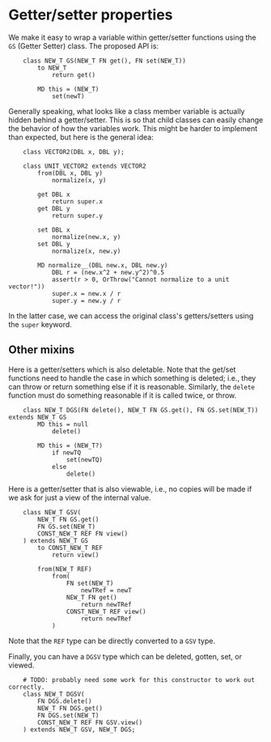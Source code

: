 # Getter/setter properties

We make it easy to wrap a variable within getter/setter functions
using the `GS` (Getter Setter) class.  The proposed API is:

```
    class NEW_T GS(NEW_T FN get(), FN set(NEW_T))
        to NEW_T
            return get()

        MD this = (NEW_T)
            set(newT)
```

Generally speaking, what looks like a class member variable is actually
hidden behind a getter/setter.  This is so that child classes can easily
change the behavior of how the variables work.  This might be harder to
implement than expected, but here is the general idea:

```
    class VECTOR2(DBL x, DBL y);

    class UNIT_VECTOR2 extends VECTOR2
        from(DBL x, DBL y)
            normalize(x, y)

        get DBL x
            return super.x
        get DBL y
            return super.y

        set DBL x
            normalize(new.x, y)
        set DBL y
            normalize(x, new.y)

        MD normalize__(DBL new.x, DBL new.y)
            DBL r = (new.x^2 + new.y^2)^0.5
            assert(r > 0, OrThrow("Cannot normalize to a unit vector!"))
            super.x = new.x / r
            super.y = new.y / r
```

In the latter case, we can access the original class's getters/setters
using the `super` keyword.


## Other mixins

Here is a getter/setters which is also deletable.  Note that the get/set functions
need to handle the case in which something is deleted; i.e., they can throw
or return something else if it is reasonable.  Similarly, the `delete` function
must do something reasonable if it is called twice, or throw.

```
    class NEW_T DGS(FN delete(), NEW_T FN GS.get(), FN GS.set(NEW_T)) extends NEW_T GS
        MD this = null
            delete()

        MD this = (NEW_T?)
            if newTQ
                set(newTQ)
            else
                delete()
```

Here is a getter/setter that is also viewable, i.e., no copies will be made
if we ask for just a view of the internal value.

```
    class NEW_T GSV(
        NEW_T FN GS.get()
        FN GS.set(NEW_T)
        CONST_NEW_T REF FN view()
    ) extends NEW_T GS
        to CONST_NEW_T REF
            return view()

        from(NEW_T REF)
            from(
                FN set(NEW_T)
                    newTRef = newT
                NEW_T FN get()
                    return newTRef
                CONST_NEW_T REF view()
                    return newTRef
            )
```

Note that the `REF` type can be directly converted to a `GSV` type.

Finally, you can have a `DGSV` type which can be deleted, gotten, set,
or viewed.

```
    # TODO: probably need some work for this constructor to work out correctly.
    class NEW_T DGSV(
        FN DGS.delete()
        NEW_T FN DGS.get()
        FN DGS.set(NEW_T)
        CONST_NEW_T REF FN GSV.view()
    ) extends NEW_T GSV, NEW_T DGS;
```
